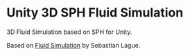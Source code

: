 # Unity 3D SPH Fluid Simulation
3D Fluid Simulation based on SPH for Unity. 

Based on [Fluid Simulation](https://github.com/SebLague/Fluid-Sim) by Sebastian Lague.
